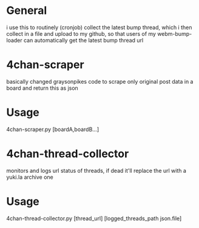 # General

i use this to routinely (cronjob) collect the latest bump thread, which i then collect in a file and upload to my github, so that users of my webm-bump-loader can automatically get the latest bump thread url 

# 4chan-scraper
basically changed graysonpikes code to scrape only original post data in a board and return this as json

# Usage
4chan-scraper.py [boardA,boardB...] 

# 4chan-thread-collector
monitors and logs url status of threads, if dead it'll replace the url with a yuki.la archive one

# Usage 

4chan-thread-collector.py [thread_url]  [logged_threads_path json.file]
